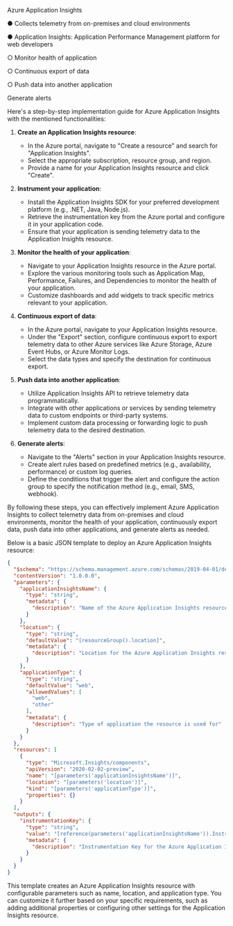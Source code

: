 
Azure Application Insights

●	Collects telemetry from on-premises and cloud environments

●	Application Insights: Application Performance Management platform for web developers

○	Monitor health of application

○	Continuous export of data

○	Push data into another application
 

Generate alerts

Here's a step-by-step implementation guide for Azure Application Insights with the mentioned functionalities:

1. **Create an Application Insights resource**:
   - In the Azure portal, navigate to "Create a resource" and search for "Application Insights".
   - Select the appropriate subscription, resource group, and region.
   - Provide a name for your Application Insights resource and click "Create".

2. **Instrument your application**:
   - Install the Application Insights SDK for your preferred development platform (e.g., .NET, Java, Node.js).
   - Retrieve the instrumentation key from the Azure portal and configure it in your application code.
   - Ensure that your application is sending telemetry data to the Application Insights resource.

3. **Monitor the health of your application**:
   - Navigate to your Application Insights resource in the Azure portal.
   - Explore the various monitoring tools such as Application Map, Performance, Failures, and Dependencies to monitor the health of your application.
   - Customize dashboards and add widgets to track specific metrics relevant to your application.

4. **Continuous export of data**:
   - In the Azure portal, navigate to your Application Insights resource.
   - Under the "Export" section, configure continuous export to export telemetry data to other Azure services like Azure Storage, Azure Event Hubs, or Azure Monitor Logs.
   - Select the data types and specify the destination for continuous export.

5. **Push data into another application**:
   - Utilize Application Insights API to retrieve telemetry data programmatically.
   - Integrate with other applications or services by sending telemetry data to custom endpoints or third-party systems.
   - Implement custom data processing or forwarding logic to push telemetry data to the desired destination.

6. **Generate alerts**:
   - Navigate to the "Alerts" section in your Application Insights resource.
   - Create alert rules based on predefined metrics (e.g., availability, performance) or custom log queries.
   - Define the conditions that trigger the alert and configure the action group to specify the notification method (e.g., email, SMS, webhook).

By following these steps, you can effectively implement Azure Application Insights to collect telemetry data from on-premises and cloud environments, monitor the health of your application, continuously export data, push data into other applications, and generate alerts as needed.

Below is a basic JSON template to deploy an Azure Application Insights resource:

```json
{
  "$schema": "https://schema.management.azure.com/schemas/2019-04-01/deploymentTemplate.json#",
  "contentVersion": "1.0.0.0",
  "parameters": {
    "applicationInsightsName": {
      "type": "string",
      "metadata": {
        "description": "Name of the Azure Application Insights resource"
      }
    },
    "location": {
      "type": "string",
      "defaultValue": "[resourceGroup().location]",
      "metadata": {
        "description": "Location for the Azure Application Insights resource"
      }
    },
    "applicationType": {
      "type": "string",
      "defaultValue": "web",
      "allowedValues": [
        "web",
        "other"
      ],
      "metadata": {
        "description": "Type of application the resource is used for"
      }
    }
  },
  "resources": [
    {
      "type": "Microsoft.Insights/components",
      "apiVersion": "2020-02-02-preview",
      "name": "[parameters('applicationInsightsName')]",
      "location": "[parameters('location')]",
      "kind": "[parameters('applicationType')]",
      "properties": {}
    }
  ],
  "outputs": {
    "instrumentationKey": {
      "type": "string",
      "value": "[reference(parameters('applicationInsightsName')).InstrumentationKey]",
      "metadata": {
        "description": "Instrumentation Key for the Azure Application Insights resource"
      }
    }
  }
}
```

This template creates an Azure Application Insights resource with configurable parameters such as name, location, and application type. You can customize it further based on your specific requirements, such as adding additional properties or configuring other settings for the Application Insights resource.
